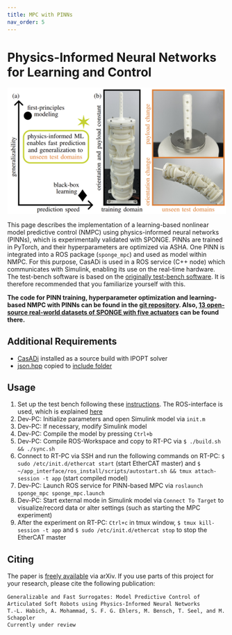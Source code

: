 ```yaml
---
title: MPC with PINNs
nav_order: 5
---
```


# Physics-Informed Neural Networks for Learning and Control
<p align="center">
<img src="images/../../images/pinn_cover.png" width=600>
</p>

This page describes the implementation of a learning-based nonlinear model predictive control (NMPC) using physics-informed neural networks (PINNs), which is experimentally validated with SPONGE. PINNs are trained in PyTorch, and their hyperparameters are optimized via ASHA. One PINN is integrated into a ROS package (``sponge_mpc``) and used as model within NMPC. For this purpose, CasADi is used in a ROS service (C++ node) which communicates with Simulink, enabling its use on the real-time hardware. The test-bench software is based on the [originally test-bench software](https://tlhabich.github.io/sponge/test_bench/). It is therefore recommended that you familiarize yourself with this.

**The code for PINN training, hyperparameter optimization and learning-based NMPC with PINNs can be found in the [git repository](https://github.com/tlhabich/sponge/tree/main/pinn_mpc/software). Also, [13 open-source real-world datasets of SPONGE with five actuators](https://github.com/tlhabich/sponge/tree/main/pinn_mpc/software/pinn_training/measurement_data) can be found there.**

## Additional Requirements
- [CasADi](https://github.com/casadi/casadi/wiki/InstallationLinux) installed as a source build with IPOPT solver
- [json.hpp](https://github.com/nlohmann/json) copied to [include folder](https://github.com/tlhabich/sponge/tree/main/pinn_mpc/software/catkin_ws/src/sponge_mpc/include)

## Usage
1. Set up the test bench following these [instructions](https://tlhabich.github.io/sponge/test_bench/). The ROS-interface is used, which is explained [here](https://github.com/SchapplM/etherlab-examples)
2. Dev-PC: Initialize parameters and open Simulink model via ``init.m``
3. Dev-PC: If necessary, modify Simulink model
4. Dev-PC: Compile the model by pressing ``Ctrl+b``
5. Dev-PC: Compile ROS-Workspace and copy to RT-PC via ``$ ./build.sh && ./sync.sh``
6. Connect to RT-PC via SSH and run the following commands on RT-PC: ``$ sudo /etc/init.d/ethercat start`` (start EtherCAT master) and ``$ ~/app_interface/ros_install/scripts/autostart.sh && tmux attach-session -t app`` (start compiled model)
7. Dev-PC: Launch ROS service for PINN-based MPC via ``roslaunch sponge_mpc sponge_mpc.launch``
8. Dev-PC: Start external mode in Simulink model via ``Connect To Target`` to visualize/record data or alter settings (such as starting the MPC experiment)
9. After the experiment on RT-PC: ``Ctrl+c`` in tmux window, ``$ tmux kill-session -t app`` and ``$ sudo /etc/init.d/ethercat stop`` to stop the EtherCAT master

## Citing
The paper is [freely available](https://arxiv.org/abs/2502.01916) via arXiv. If you use parts of this project for your research, please cite the following publication:
```
Generalizable and Fast Surrogates: Model Predictive Control of Articulated Soft Robots using Physics-Informed Neural Networks
T.-L. Habich, A. Mohammad, S. F. G. Ehlers, M. Bensch, T. Seel, and M. Schappler
Currently under review
```
